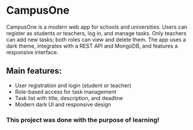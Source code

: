 # CampusOne
CampusOne is a modern web app for schools and universities. Users can register as students or teachers, log in, and manage tasks. Only teachers can add new tasks; both roles can view and delete them. The app uses a dark theme, integrates with a REST API and MongoDB, and features a responsive interface.

## Main features:
- User registration and login (student or teacher)
- Role-based access for task management
- Task list with title, description, and deadline
- Modern dark UI and responsive design

### This project was done with the purpose of learning!

